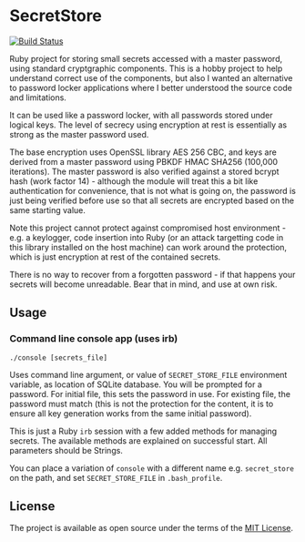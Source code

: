 # SecretStore

[![Build Status](https://travis-ci.org/neilslater/secret_store.png?branch=master)](http://travis-ci.org/neilslater/secret_store)

Ruby project for storing small secrets accessed with a master password, using standard cryptgraphic components.
This is a hobby project to help understand correct use of the components, but also I wanted an alternative
to password locker applications where I better understood the source code and limitations.

It can be used like a password locker, with all passwords stored under logical keys. The level of
secrecy using encryption at rest is essentially as strong as the master password used.

The base encryption uses OpenSSL library AES 256 CBC, and keys are derived from a master password
using PBKDF HMAC SHA256 (100,000 iterations). The master password is also verified against a stored
bcrypt hash (work factor 14) - although the module will treat this a bit like authentication for
convenience, that is not what is going on, the password is just being verified before use so that
all secrets are encrypted based on the same starting value.

Note this project cannot protect against compromised host environment - e.g. a keylogger, code insertion into Ruby
(or an attack targetting code in this library installed on the host machine) can work around the protection,
which is just encryption at rest of the contained secrets.

There is no way to recover from a forgotten password - if that happens your secrets will
become unreadable. Bear that in mind, and use at own risk.

## Usage

### Command line console app (uses irb)

    ./console [secrets_file]

Uses command line argument, or value of ```SECRET_STORE_FILE``` environment variable, as location
of SQLite database. You will be prompted for a password. For initial file, this sets the password
in use. For existing file, the password must match (this is not the protection for the content,
it is to ensure all key generation works from the same initial password).

This is just a Ruby ```irb``` session with a few added methods for managing secrets. The available
methods are explained on successful start. All parameters should be Strings.

You can place a variation of ```console``` with a different name e.g. ```secret_store``` on
the path, and set ```SECRET_STORE_FILE``` in ```.bash_profile```.

## License

The project is available as open source under the terms of the [MIT License](http://opensource.org/licenses/MIT).

